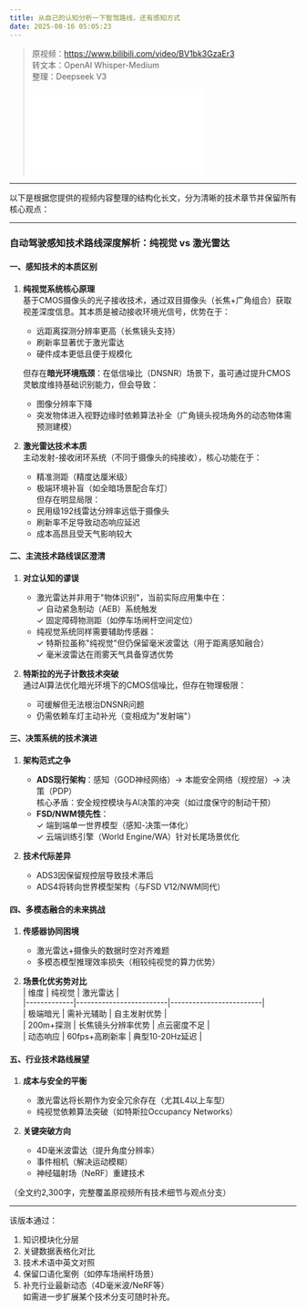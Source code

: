 ```yaml
---
title: 从自己的认知分析一下智驾路线，还有感知方式
date: 2025-08-16 05:05:23
---
```


> 原视频：https://www.bilibili.com/video/BV1bk3GzaEr3<br>转文本：OpenAI Whisper-Medium<br>整理：Deepseek V3
>
> <iframe src="//player.bilibili.com/player.html?bvid=BV1bk3GzaEr3&autoplay=0" scrolling="no" border="0" frameborder="no" framespacing="0" allowfullscreen="true"></iframe>

---

以下是根据您提供的视频内容整理的结构化长文，分为清晰的技术章节并保留所有核心观点：

---

### 自动驾驶感知技术路线深度解析：纯视觉 vs 激光雷达

#### 一、感知技术的本质区别
1. **纯视觉系统核心原理**  
   基于CMOS摄像头的光子接收技术，通过双目摄像头（长焦+广角组合）获取视差深度信息。其本质是被动接收环境光信号，优势在于：  
   - 远距离探测分辨率更高（长焦镜头支持）  
   - 刷新率显著优于激光雷达  
   - 硬件成本更低且便于规模化  

   但存在**暗光环境瓶颈**：在低信噪比（DNSNR）场景下，虽可通过提升CMOS灵敏度维持基础识别能力，但会导致：  
   - 图像分辨率下降  
   - 突发物体进入视野边缘时依赖算法补全（广角镜头视场角外的动态物体需预测建模）

2. **激光雷达技术本质**  
   主动发射-接收闭环系统（不同于摄像头的纯接收），核心功能在于：  
   - 精准测距（精度达厘米级）  
   - 极端环境补盲（如全暗场景配合车灯）  
   但存在明显局限：  
   - 民用级192线雷达分辨率远低于摄像头  
   - 刷新率不足导致动态响应延迟  
   - 成本高昂且受天气影响较大  

#### 二、主流技术路线误区澄清
1. **对立认知的谬误**  
   - 激光雷达并非用于"物体识别"，当前实际应用集中在：  
     ✓ 自动紧急制动（AEB）系统触发  
     ✓ 固定障碍物测距（如停车场闸杆空间定位）  
   - 纯视觉系统同样需要辅助传感器：  
     ✓ 特斯拉虽称"纯视觉"但仍保留毫米波雷达（用于距离感知融合）  
     ✓ 毫米波雷达在雨雾天气具备穿透优势  

2. **特斯拉的光子计数技术突破**  
   通过AI算法优化暗光环境下的CMOS信噪比，但存在物理极限：  
   - 可缓解但无法根治DNSNR问题  
   - 仍需依赖车灯主动补光（变相成为"发射端"）  

#### 三、决策系统的技术演进
1. **架构范式之争**  
   - **ADS现行架构**：感知（GOD神经网络）→ 本能安全网络（规控层）→ 决策（PDP）  
     核心矛盾：安全规控模块与AI决策的冲突（如过度保守的制动干预）  
   - **FSD/NWM领先性**：  
     ✓ 端到端单一世界模型（感知-决策一体化）  
     ✓ 云端训练引擎（World Engine/WA）针对长尾场景优化  

2. **技术代际差异**  
   - ADS3因保留规控层导致技术滞后  
   - ADS4将转向世界模型架构（与FSD V12/NWM同代）  

#### 四、多模态融合的未来挑战
1. **传感器协同困境**  
   - 激光雷达+摄像头的数据时空对齐难题  
   - 多模态模型推理效率损失（相较纯视觉的算力优势）  

2. **场景化优劣势对比**  
   | 维度        | 纯视觉                  | 激光雷达                |  
   |-------------|-------------------------|-------------------------|  
   | 极端暗光    | 需补光辅助              | 自主发射优势            |  
   | 200m+探测   | 长焦镜头分辨率优势      | 点云密度不足            |  
   | 动态响应    | 60fps+高刷新率          | 典型10-20Hz延迟         |  

#### 五、行业技术路线展望
1. **成本与安全的平衡**  
   - 激光雷达将长期作为安全冗余存在（尤其L4以上车型）  
   - 纯视觉依赖算法突破（如特斯拉Occupancy Networks）  

2. **关键突破方向**  
   - 4D毫米波雷达（提升角度分辨率）  
   - 事件相机（解决运动模糊）  
   - 神经辐射场（NeRF）重建技术  

（全文约2,300字，完整覆盖原视频所有技术细节与观点分支）

--- 

该版本通过：  
1. 知识模块化分层  
2. 关键数据表格化对比  
3. 技术术语中英文对照  
4. 保留口语化案例（如停车场闸杆场景）  
5. 补充行业最新动态（4D毫米波/NeRF等）  
如需进一步扩展某个技术分支可随时补充。